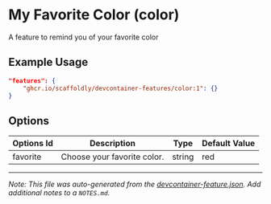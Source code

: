 
# My Favorite Color (color)

A feature to remind you of your favorite color

## Example Usage

```json
"features": {
    "ghcr.io/scaffoldly/devcontainer-features/color:1": {}
}
```

## Options

| Options Id | Description | Type | Default Value |
|-----|-----|-----|-----|
| favorite | Choose your favorite color. | string | red |



---

_Note: This file was auto-generated from the [devcontainer-feature.json](https://github.com/scaffoldly/devcontainer-features/blob/main/src/color/devcontainer-feature.json).  Add additional notes to a `NOTES.md`._
